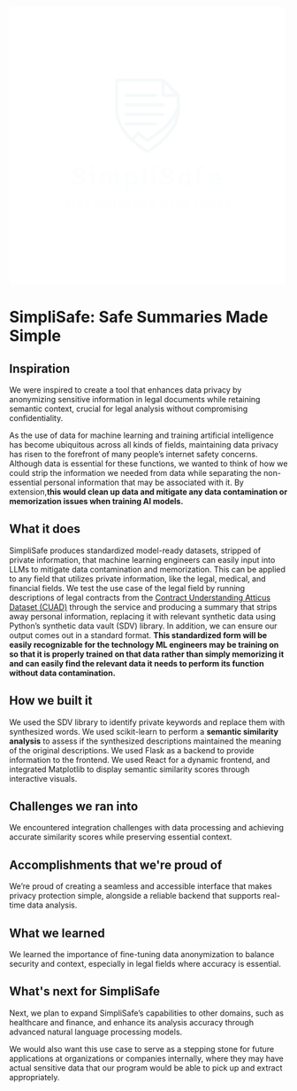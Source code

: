 <img src="./frontend/src/assets/logo-transparent.png" />

# SimpliSafe: Safe Summaries Made Simple

## Inspiration

We were inspired to create a tool that enhances data privacy by anonymizing sensitive information in legal documents while retaining semantic context, crucial for legal analysis without compromising confidentiality.

As the use of data for machine learning and training artificial intelligence has become ubiquitous across all kinds of fields, maintaining data privacy has risen to the forefront of many people’s internet safety concerns. Although data is essential for these functions, we wanted to think of how we could strip the information we needed from data while separating the non-essential personal information that may be associated with it. By extension,**this would clean up data and mitigate any data contamination or memorization issues when training AI models.**

## What it does

SimpliSafe produces standardized model-ready datasets, stripped of private information, that machine learning engineers can easily input into LLMs to mitigate data contamination and memorization. This can be applied to any field that utilizes private information, like the legal, medical, and financial fields. We test the use case of the legal field by running descriptions of legal contracts from the [Contract Understanding Atticus Dataset (CUAD)](https://github.com/neelguha/legal-ml-datasets) through the service and producing a summary that strips away personal information, replacing it with relevant synthetic data using Python’s synthetic data vault (SDV) library. In addition, we can ensure our output comes out in a standard format. **This standardized form will be easily recognizable for the technology ML engineers may be training on so that it is properly trained on that data rather than simply memorizing it and can easily find the relevant data it needs to perform its function without data contamination.**

## How we built it

We used the SDV library to identify private keywords and replace them with synthesized words. We used scikit-learn to perform a **semantic similarity analysis** to assess if the synthesized descriptions maintained the meaning of the original descriptions. We used Flask as a backend to provide information to the frontend. We used React for a dynamic frontend, and integrated Matplotlib to display semantic similarity scores through interactive visuals.

## Challenges we ran into

We encountered integration challenges with data processing and achieving accurate similarity scores while preserving essential context.

## Accomplishments that we're proud of

We’re proud of creating a seamless and accessible interface that makes privacy protection simple, alongside a reliable backend that supports real-time data analysis.

## What we learned

We learned the importance of fine-tuning data anonymization to balance security and context, especially in legal fields where accuracy is essential.

## What's next for SimpliSafe

Next, we plan to expand SimpliSafe’s capabilities to other domains, such as healthcare and finance, and enhance its analysis accuracy through advanced natural language processing models.

We would also want this use case to serve as a stepping stone for future applications at organizations or companies internally, where they may have actual sensitive data that our program would be able to pick up and extract appropriately.
